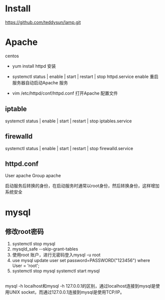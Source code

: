 # Install
https://github.com/teddysun/lamp.git

# Apache
centos
* yum install httpd
安装
* systemctl status | enable | start | restart | stop httpd.service
enable 重启服务器自动启动Apache 服务

* vim /etc/httpd/conf/httpd.conf
打开Apache 配置文件

## iptable
systemctl status | enable | start | restart | stop iptables.service 

## firewalld 
systemctl status | enable | start | restart | stop firewalld.service

## httpd.conf



User apache 
Group apache

启动服务后转换的身份，在启动服务时通常以root身份，然后转换身份，这样增加系统安全

# mysql

## 修改root密码
1. systemctl stop mysql
2. mysqld_safe --skip-grant-tables
3. 使用root 账户，进行无密码登入mysql -u root
4. use mysql update user set password=PASSWORD("123456") where User = 'root';
5. systemctl stop mysql systemctl start mysql 

##
mysql -h localhost和mysql -h 127.0.0.1的区别，通过localhost连接到mysql是使用UNIX socket，而通过127.0.0.1连接到mysql是使用TCP/IP。